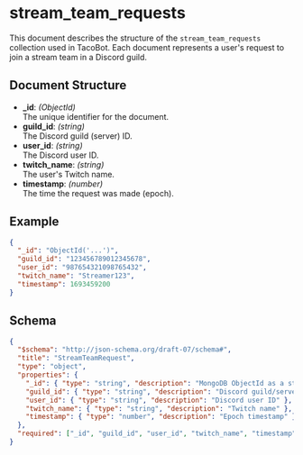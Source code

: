 # stream_team_requests

This document describes the structure of the `stream_team_requests` collection used in TacoBot. Each document represents a user's request to join a stream team in a Discord guild.

## Document Structure

- **_id**: *(ObjectId)*  
  The unique identifier for the document.
- **guild_id**: *(string)*  
  The Discord guild (server) ID.
- **user_id**: *(string)*  
  The Discord user ID.
- **twitch_name**: *(string)*  
  The user's Twitch name.
- **timestamp**: *(number)*  
  The time the request was made (epoch).

## Example

```json
{
  "_id": "ObjectId('...')",
  "guild_id": "123456789012345678",
  "user_id": "987654321098765432",
  "twitch_name": "Streamer123",
  "timestamp": 1693459200
}
```

## Schema

```json
{
  "$schema": "http://json-schema.org/draft-07/schema#",
  "title": "StreamTeamRequest",
  "type": "object",
  "properties": {
    "_id": { "type": "string", "description": "MongoDB ObjectId as a string" },
    "guild_id": { "type": "string", "description": "Discord guild/server ID" },
    "user_id": { "type": "string", "description": "Discord user ID" },
    "twitch_name": { "type": "string", "description": "Twitch name" },
    "timestamp": { "type": "number", "description": "Epoch timestamp" }
  },
  "required": ["_id", "guild_id", "user_id", "twitch_name", "timestamp"]
}
```

